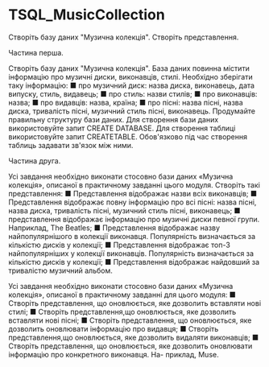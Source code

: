 # TSQL_MusicCollection
Створіть базу даних "Музична колекція". Створіть представлення.

Частина перша.

Створіть базу даних "Музична колекція". База даних повинна містити інформацію про музичні диски, виконавців,
стилі. Необхідно зберігати таку інформацію:
■ про музичний диск: назва диска, виконавець, дата випуску, стиль, видавець;
■ про стиль: назви стилів;
■ про виконавців: назва;
■ про видавців: назва, країна;
■ про пісні: назва пісні, назва диска, тривалість пісні, музичний стиль пісні, виконавець.
Продумайте правильну структуру бази даних. Для створення бази даних використовуйте запит CREATE DATABASE.
Для створення таблиці використовуйте запит CREATETABLE. Обов'язково під час створення таблиць задавати зв'язок між ними.

Частина друга.

Усі завдання необхідно виконати стосовно бази даних «Музична колекція», описаної в практичному завданні цього модуля. Створіть такі представлення:
■ Представлення відображає назви всіх виконавців;
■ Представлення відображає повну інформацію про всі пісні: назва пісні, назва диска, тривалість пісні, музичний стиль пісні, виконавець;
■ представлення відображає інформацію про музичні диски певної групи. Наприклад, The Beatles;
■ Представлення відображає назву найпопулярнішого в колекції виконавця. Популярність визначається за кількістю дисків у колекції;
■ Представлення відображає топ-3 найпопулярніших у колекції виконавців. Популярність визначається за кількістю дисків у колекції;
■ Представлення відображає найдовший за тривалістю музичний альбом.

Усі завдання необхідно виконати стосовно бази даних «Музична колекція», описаної в практичному завданні для цього
модуля:
■ Створіть представлення, що оновлюється, яке дозволить
вставляти нові стилі;
■ Створіть представлення,що оновлюється, яке дозволить
вставляти нові пісні;
■ Створіть представлення, що оновлюється, яке дозволить
оновлювати інформацію про видавця;
■ Створіть представлення,що оновлюється, яке дозволить
видаляти виконавців;
■ Створіть представлення, що оновлюється, яке дозволить
оновлювати інформацію про конкретного виконавця. На-
приклад, Muse.
